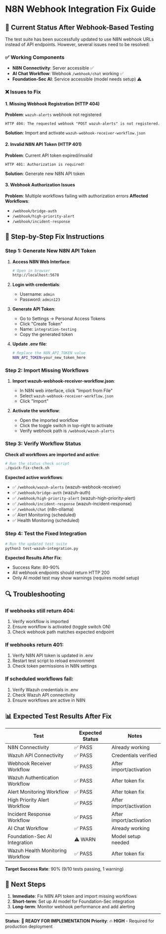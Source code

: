 # N8N Webhook Integration Fix Guide

## 🎯 Current Status After Webhook-Based Testing

The test suite has been successfully updated to use N8N webhook URLs instead of API endpoints. However, several issues need to be resolved:

### ✅ Working Components
- **N8N Connectivity**: Server accessible ✅
- **AI Chat Workflow**: Webhook `/webhook/chat` working ✅
- **Foundation-Sec AI**: Service accessible (model needs setup) ⚠️

### ❌ Issues to Fix

#### 1. Missing Webhook Registration (HTTP 404)
**Problem**: `wazuh-alerts` webhook not registered
```
HTTP 404: The requested webhook "POST wazuh-alerts" is not registered.
```
**Solution**: Import and activate `wazuh-webhook-receiver-workflow.json`

#### 2. Invalid N8N API Token (HTTP 401)
**Problem**: Current API token expired/invalid
```
HTTP 401: Authorization is required!
```
**Solution**: Generate new N8N API token

#### 3. Webhook Authorization Issues
**Problem**: Multiple workflows failing with authorization errors
**Affected Workflows**:
- `/webhook/bridge-auth`
- `/webhook/high-priority-alert` 
- `/webhook/incident-response`

## 🔧 Step-by-Step Fix Instructions

### Step 1: Generate New N8N API Token

1. **Access N8N Web Interface**:
   ```bash
   # Open in browser
   http://localhost:5678
   ```

2. **Login with credentials**:
   - Username: `admin`
   - Password: `admin123`

3. **Generate API Token**:
   - Go to Settings → Personal Access Tokens
   - Click "Create Token"
   - Name: `integration-testing`
   - Copy the generated token

4. **Update .env file**:
   ```bash
   # Replace the N8N_API_TOKEN value
   N8N_API_TOKEN=your_new_token_here
   ```

### Step 2: Import Missing Workflows

1. **Import wazuh-webhook-receiver-workflow.json**:
   - In N8N web interface, click "Import from File"
   - Select `wazuh-webhook-receiver-workflow.json`
   - Click "Import"

2. **Activate the workflow**:
   - Open the imported workflow
   - Click the toggle switch in top-right to activate
   - Verify webhook path is `/webhook/wazuh-alerts`

### Step 3: Verify Workflow Status

**Check all workflows are imported and active**:
```bash
# Run the status check script
./quick-fix-check.sh
```

**Expected active workflows**:
- ✅ `/webhook/wazuh-alerts` (wazuh-webhook-receiver)
- ✅ `/webhook/bridge-auth` (wazuh-auth)
- ✅ `/webhook/high-priority-alert` (wazuh-high-priority-alert)
- ✅ `/webhook/incident-response` (wazuh-incident-response)
- ✅ `/webhook/chat` (n8n-ollama)
- ✅ Alert Monitoring (scheduled)
- ✅ Health Monitoring (scheduled)

### Step 4: Test the Fixed Integration

```bash
# Run the updated test suite
python3 test-wazuh-integration.py
```

**Expected Results After Fix**:
- Success Rate: 80-90%
- All webhook endpoints should return HTTP 200
- Only AI model test may show warnings (requires model setup)

## 🔍 Troubleshooting

### If webhooks still return 404:
1. Verify workflow is imported
2. Ensure workflow is activated (toggle switch ON)
3. Check webhook path matches expected endpoint

### If webhooks return 401:
1. Verify N8N API token is updated in .env
2. Restart test script to reload environment
3. Check token permissions in N8N settings

### If scheduled workflows fail:
1. Verify Wazuh credentials in .env
2. Check Wazuh API connectivity
3. Ensure workflows are active in N8N

## 📊 Expected Test Results After Fix

| Test | Expected Status | Notes |
|------|----------------|-------|
| N8N Connectivity | ✅ PASS | Already working |
| Wazuh API Connectivity | ✅ PASS | Credentials verified |
| Webhook Receiver Workflow | ✅ PASS | After import/activation |
| Wazuh Authentication Workflow | ✅ PASS | After token fix |
| Alert Monitoring Workflow | ✅ PASS | After token fix |
| High Priority Alert Workflow | ✅ PASS | After import/activation |
| Incident Response Workflow | ✅ PASS | After import/activation |
| AI Chat Workflow | ✅ PASS | Already working |
| Foundation-Sec AI Integration | ⚠️ WARN | Model setup needed |
| Wazuh Health Monitoring Workflow | ✅ PASS | After token fix |

**Target Success Rate**: 90% (9/10 tests passing, 1 warning)

## 🚀 Next Steps

1. **Immediate**: Fix N8N API token and import missing workflows
2. **Short-term**: Set up AI model for Foundation-Sec integration
3. **Long-term**: Monitor webhook performance and add alerting

---

**Status**: 🔧 **READY FOR IMPLEMENTATION**
**Priority**: 🔥 **HIGH** - Required for production deployment